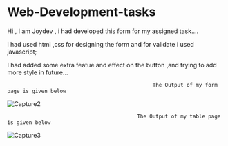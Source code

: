 # Web-Development-tasks

Hi , I am Joydev , i had developed this form for my assigned task....

i had used html ,css for designing the form and for validate i used javascript;

I had added some extra featue and effect on the button ,and trying to add more style in future...





                                                   The Output of my form page is given below


   ![Capture2](https://user-images.githubusercontent.com/83903163/184491364-df5f02be-7712-41d3-8bf9-f17752a196d6.PNG)


                                              The Output of my table page is given below
   ![Capture3](https://user-images.githubusercontent.com/83903163/184493023-6dbba2de-9dc0-473c-8199-fbecc1046051.PNG)
